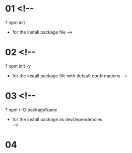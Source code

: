 <!-- TODO : ---------------------------- # COMMAND ----------------------------- -->
# 01 <!-- 
? npm init 
* for the install package file 
-->

# 02 <!--  
? npm init -y 
* for the install package file with default confirmations
-->

# 03 <!-- 
? npm i -D packageName
* for the install package as devDependencies  
-->

# 04 <!-- git push Commands  -->
 <!--?  git checkout -b branchName -->
<!--? # git add . -->
<!--? # git commit -m "Commit" -->
<!--? # git push -u origin branchName -->
